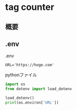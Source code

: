 # tag counter

## 概要

## .env
.env
```
URL='https://hoge.com'
```

pythonファイル
```python
import os
from dotenv import load_dotenv

load_dotenv()
print(os.environ['URL'])
```

